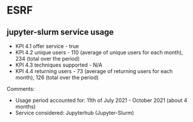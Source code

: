 # ESRF

## jupyter-slurm service usage

- KPI 4.1 offer service          -   true
- KPI 4.2 unique users           -   110 (average of unique users for each month), 234 (total over the period)
- KPI 4.3 techniques supported   -   N/A
- KPI 4.4 returning users        -   73 (average of returning users for each month), 126 (total over the period)

Comments:
* Usage period accounted for: 11th of July 2021 - October 2021 (about 4 months)
* Service considered: Jupyterhub (Jupyter-Slurm)
